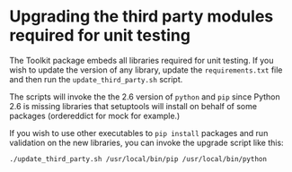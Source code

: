 Upgrading the third party modules required for unit testing
===========================================================

The Toolkit package embeds all libraries required for unit testing. If you wish to update the
version of any library, update the `requirements.txt` file and then run the `update_third_party.sh`
script.

The scripts will invoke the the 2.6 version of `python` and `pip` since Python 2.6 is missing
libraries that setuptools will install on behalf of some packages (ordereddict for mock for example.)

If you wish to use other executables to `pip install` packages and run validation on the new
libraries, you can invoke the upgrade script like this:

```
./update_third_party.sh /usr/local/bin/pip /usr/local/bin/python
```
